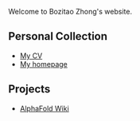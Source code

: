 Welcome to Bozitao Zhong's website.

## Personal Collection

- [My CV](https://zbztzhz.com/CV)
- [My homepage](https://zbztzhz.com/Zuricho)

## Projects

- [AlphaFold Wiki](https://alphafold.zbztzhz.com)